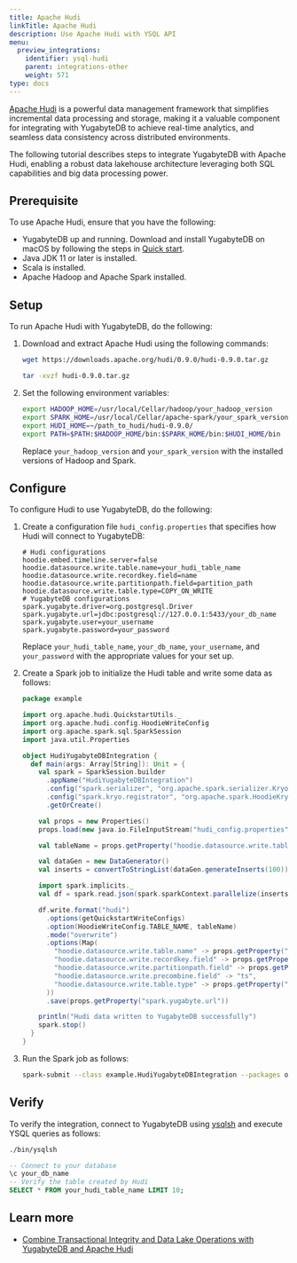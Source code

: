 ```yaml
---
title: Apache Hudi
linkTitle: Apache Hudi
description: Use Apache Hudi with YSQL API
menu:
  preview_integrations:
    identifier: ysql-hudi
    parent: integrations-other
    weight: 571
type: docs
---
```


[Apache Hudi](https://hudi.apache.org/) is a powerful data management framework that simplifies incremental data processing and storage, making it a valuable component for integrating with YugabyteDB to achieve real-time analytics, and seamless data consistency across distributed environments.

The following tutorial describes steps to integrate YugabyteDB with Apache Hudi, enabling a robust data lakehouse architecture leveraging both SQL capabilities and big data processing power.

## Prerequisite

To use Apache Hudi, ensure that you have the following:

- YugabyteDB up and running. Download and install YugabyteDB on macOS by following the steps in [Quick start](../../quick-start/).
- Java JDK 11 or later is installed.
- Scala is installed.
- Apache Hadoop and Apache Spark installed.

## Setup

To run Apache Hudi with YugabyteDB, do the following:

1. Download and extract Apache Hudi using the following commands:

    ```sh
    wget https://downloads.apache.org/hudi/0.9.0/hudi-0.9.0.tar.gz
    ```

    ```sh
    tar -xvzf hudi-0.9.0.tar.gz
    ```

1. Set the following environment variables:

    ```sh
    export HADOOP_HOME=/usr/local/Cellar/hadoop/your_hadoop_version
    export SPARK_HOME=/usr/local/Cellar/apache-spark/your_spark_version
    export HUDI_HOME=~/path_to_hudi/hudi-0.9.0/
    export PATH=$PATH:$HADOOP_HOME/bin:$SPARK_HOME/bin:$HUDI_HOME/bin
    ```

    Replace `your_hadoop_version` and `your_spark_version` with the installed versions of Hadoop and Spark.

## Configure

To configure Hudi to use YugabyteDB, do the following:

1. Create a configuration file `hudi_config.properties` that specifies how Hudi will connect to YugabyteDB:

    ```properties
    # Hudi configurations
    hoodie.embed.timeline.server=false
    hoodie.datasource.write.table.name=your_hudi_table_name
    hoodie.datasource.write.recordkey.field=name
    hoodie.datasource.write.partitionpath.field=partition_path
    hoodie.datasource.write.table.type=COPY_ON_WRITE
    # YugabyteDB configurations
    spark.yugabyte.driver=org.postgresql.Driver
    spark.yugabyte.url=jdbc:postgresql://127.0.0.1:5433/your_db_name
    spark.yugabyte.user=your_username
    spark.yugabyte.password=your_password
    ```

    Replace `your_hudi_table_name`, `your_db_name`, `your_username`, and `your_password` with the appropriate values for your set up.

1. Create a Spark job to initialize the Hudi table and write some data as follows:

    ```scala
    package example

    import org.apache.hudi.QuickstartUtils._
    import org.apache.hudi.config.HoodieWriteConfig
    import org.apache.spark.sql.SparkSession
    import java.util.Properties

    object HudiYugabyteDBIntegration {
      def main(args: Array[String]): Unit = {
        val spark = SparkSession.builder
          .appName("HudiYugabyteDBIntegration")
          .config("spark.serializer", "org.apache.spark.serializer.KryoSerializer")
          .config("spark.kryo.registrator", "org.apache.spark.HoodieKryoRegistrar")
          .getOrCreate()

        val props = new Properties()
        props.load(new java.io.FileInputStream("hudi_config.properties"))

        val tableName = props.getProperty("hoodie.datasource.write.table.name")

        val dataGen = new DataGenerator()
        val inserts = convertToStringList(dataGen.generateInserts(100))

        import spark.implicits._
        val df = spark.read.json(spark.sparkContext.parallelize(inserts, 2))

        df.write.format("hudi")
          .options(getQuickstartWriteConfigs)
          .option(HoodieWriteConfig.TABLE_NAME, tableName)
          .mode("overwrite")
          .options(Map(
            "hoodie.datasource.write.table.name" -> props.getProperty("hoodie.datasource.write.table.name"),
            "hoodie.datasource.write.recordkey.field" -> props.getProperty("hoodie.datasource.write.recordkey.field"),
            "hoodie.datasource.write.partitionpath.field" -> props.getProperty("hoodie.datasource.write.partitionpath.field"),
            "hoodie.datasource.write.precombine.field" -> "ts",
            "hoodie.datasource.write.table.type" -> props.getProperty("hoodie.datasource.write.table.type")
          ))
          .save(props.getProperty("spark.yugabyte.url"))

        println("Hudi data written to YugabyteDB successfully")
        spark.stop()
      }
    }
    ```

1. Run the Spark job as follows:

    ```sh
    spark-submit --class example.HudiYugabyteDBIntegration --packages org.apache.hudi:hudi-spark-bundle_2.12:0.9.0 path_to_your_scala_file.jar
    ```

## Verify

To verify the integration, connect to YugabyteDB using [ysqlsh](../../admin/ysqlsh/) and execute YSQL queries as follows:

```sh
./bin/ysqlsh
```

```sql
-- Connect to your database
\c your_db_name
-- Verify the table created by Hudi
SELECT * FROM your_hudi_table_name LIMIT 10;
```

## Learn more

- [Combine Transactional Integrity and Data Lake Operations with YugabyteDB and Apache Hudi](https://www.yugabyte.com/blog/apache-hudi-data-lakehouse-integration/)
